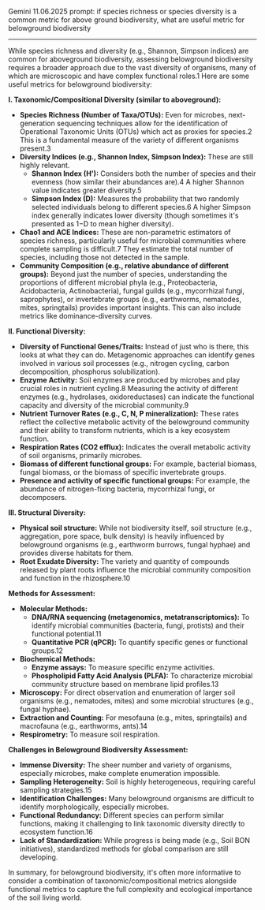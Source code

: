 Gemini
11.06.2025
prompt: if species richness or species diversity is a common metric for above ground biodiversity, what are useful metric for belowground biodiversity

---
While species richness and diversity (e.g., Shannon, Simpson indices) are common for aboveground biodiversity, assessing belowground biodiversity requires a broader approach due to the vast diversity of organisms, many of which are microscopic and have complex functional roles.1 Here are some useful metrics for belowground biodiversity:

**I. Taxonomic/Compositional Diversity (similar to aboveground):**

- **Species Richness (Number of Taxa/OTUs):** Even for microbes, next-generation sequencing techniques allow for the identification of Operational Taxonomic Units (OTUs) which act as proxies for species.2 This is a fundamental measure of the variety of different organisms present.3
- **Diversity Indices (e.g., Shannon Index, Simpson Index):** These are still highly relevant.
    - **Shannon Index (H'):** Considers both the number of species and their evenness (how similar their abundances are).4 A higher Shannon value indicates greater diversity.5
    - **Simpson Index (D):** Measures the probability that two randomly selected individuals belong to different species.6 A higher Simpson index generally indicates lower diversity (though sometimes it's presented as 1−D to mean higher diversity).
- **Chao1 and ACE Indices:** These are non-parametric estimators of species richness, particularly useful for microbial communities where complete sampling is difficult.7 They estimate the total number of species, including those not detected in the sample.
- **Community Composition (e.g., relative abundance of different groups):** Beyond just the number of species, understanding the proportions of different microbial phyla (e.g., Proteobacteria, Acidobacteria, Actinobacteria), fungal guilds (e.g., mycorrhizal fungi, saprophytes), or invertebrate groups (e.g., earthworms, nematodes, mites, springtails) provides important insights. This can also include metrics like dominance-diversity curves.

**II. Functional Diversity:**

- **Diversity of Functional Genes/Traits:** Instead of just who is there, this looks at what they can do. Metagenomic approaches can identify genes involved in various soil processes (e.g., nitrogen cycling, carbon decomposition, phosphorus solubilization).
- **Enzyme Activity:** Soil enzymes are produced by microbes and play crucial roles in nutrient cycling.8 Measuring the activity of different enzymes (e.g., hydrolases, oxidoreductases) can indicate the functional capacity and diversity of the microbial community.9
- **Nutrient Turnover Rates (e.g., C, N, P mineralization):** These rates reflect the collective metabolic activity of the belowground community and their ability to transform nutrients, which is a key ecosystem function.
- **Respiration Rates (CO2 efflux):** Indicates the overall metabolic activity of soil organisms, primarily microbes.
- **Biomass of different functional groups:** For example, bacterial biomass, fungal biomass, or the biomass of specific invertebrate groups.
- **Presence and activity of specific functional groups:** For example, the abundance of nitrogen-fixing bacteria, mycorrhizal fungi, or decomposers.

**III. Structural Diversity:**

- **Physical soil structure:** While not biodiversity itself, soil structure (e.g., aggregation, pore space, bulk density) is heavily influenced by belowground organisms (e.g., earthworm burrows, fungal hyphae) and provides diverse habitats for them.
- **Root Exudate Diversity:** The variety and quantity of compounds released by plant roots influence the microbial community composition and function in the rhizosphere.10
    

**Methods for Assessment:**

- **Molecular Methods:**
    - **DNA/RNA sequencing (metagenomics, metatranscriptomics):** To identify microbial communities (bacteria, fungi, protists) and their functional potential.11
    - **Quantitative PCR (qPCR):** To quantify specific genes or functional groups.12
- **Biochemical Methods:**
    - **Enzyme assays:** To measure specific enzyme activities.
    - **Phospholipid Fatty Acid Analysis (PLFA):** To characterize microbial community structure based on membrane lipid profiles.13
- **Microscopy:** For direct observation and enumeration of larger soil organisms (e.g., nematodes, mites) and some microbial structures (e.g., fungal hyphae).
- **Extraction and Counting:** For mesofauna (e.g., mites, springtails) and macrofauna (e.g., earthworms, ants).14
- **Respirometry:** To measure soil respiration.

**Challenges in Belowground Biodiversity Assessment:**

- **Immense Diversity:** The sheer number and variety of organisms, especially microbes, make complete enumeration impossible.
- **Sampling Heterogeneity:** Soil is highly heterogeneous, requiring careful sampling strategies.15
- **Identification Challenges:** Many belowground organisms are difficult to identify morphologically, especially microbes.
- **Functional Redundancy:** Different species can perform similar functions, making it challenging to link taxonomic diversity directly to ecosystem function.16
- **Lack of Standardization:** While progress is being made (e.g., Soil BON initiatives), standardized methods for global comparison are still developing.

In summary, for belowground biodiversity, it's often more informative to consider a combination of taxonomic/compositional metrics alongside functional metrics to capture the full complexity and ecological importance of the soil living world.

